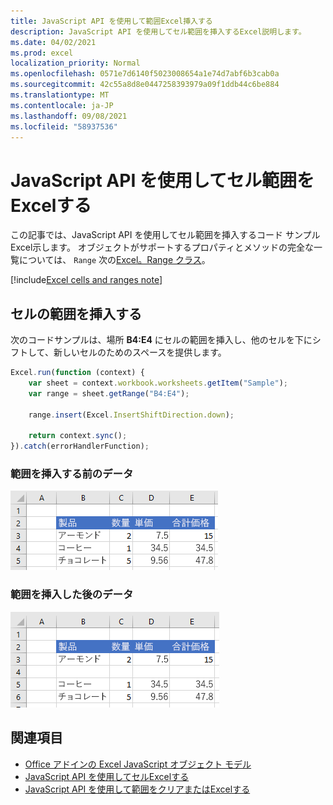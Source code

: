 ```yaml
---
title: JavaScript API を使用して範囲Excel挿入する
description: JavaScript API を使用してセル範囲を挿入するExcel説明します。
ms.date: 04/02/2021
ms.prod: excel
localization_priority: Normal
ms.openlocfilehash: 0571e7d6140f5023008654a1e74d7abf6b3cab0a
ms.sourcegitcommit: 42c55a8d8e0447258393979a09f1ddb44c6be884
ms.translationtype: MT
ms.contentlocale: ja-JP
ms.lasthandoff: 09/08/2021
ms.locfileid: "58937536"
---
```

# <a name="insert-a-range-of-cells-using-the-excel-javascript-api"></a>JavaScript API を使用してセル範囲をExcelする

この記事では、JavaScript API を使用してセル範囲を挿入するコード サンプルExcel示します。 オブジェクトがサポートするプロパティとメソッドの完全な一覧については、 `Range` 次の[Excel。Range クラス](/javascript/api/excel/excel.range)。

[!include[Excel cells and ranges note](../includes/note-excel-cells-and-ranges.md)]

## <a name="insert-a-range-of-cells"></a>セルの範囲を挿入する

次のコードサンプルは、場所 **B4:E4** にセルの範囲を挿入し、他のセルを下にシフトして、新しいセルのためのスペースを提供します。

```js
Excel.run(function (context) {
    var sheet = context.workbook.worksheets.getItem("Sample");
    var range = sheet.getRange("B4:E4");

    range.insert(Excel.InsertShiftDirection.down);

    return context.sync();
}).catch(errorHandlerFunction);
```

### <a name="data-before-range-is-inserted"></a>範囲を挿入する前のデータ

![範囲が挿入Excel前のデータ。](../images/excel-ranges-start.png)

### <a name="data-after-range-is-inserted"></a>範囲を挿入した後のデータ

![範囲が挿入Excel後のデータ。](../images/excel-ranges-after-insert.png)

## <a name="see-also"></a>関連項目

- [Office アドインの Excel JavaScript オブジェクト モデル](excel-add-ins-core-concepts.md)
- [JavaScript API を使用してセルExcelする](excel-add-ins-cells.md)
- [JavaScript API を使用して範囲をクリアまたはExcelする](excel-add-ins-ranges-clear-delete.md)
